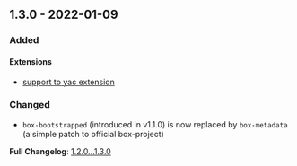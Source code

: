
## 1.3.0 - 2022-01-09

### Added

#### Extensions

- [support to yac extension](https://github.com/llaville/docker-php-toolbox/commit/e10f52e3e61028ab58d45708b917564bb86b4659)

### Changed

- `box-bootstrapped` (introduced in v1.1.0) is now replaced by `box-metadata` (a simple patch to official box-project)

**Full Changelog**: [1.2.0...1.3.0](https://github.com/llaville/docker-php-toolbox/compare/1.2.0...1.3.0)
